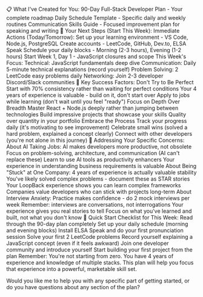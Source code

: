📋 What I've Created for You:
90-Day Full-Stack Developer Plan - Your complete roadmap
Daily Schedule Template - Specific daily and weekly routines
Communication Skills Guide - Focused improvement plan for speaking and writing
🎯 Your Next Steps (Start This Week):
Immediate Actions (Today/Tomorrow):
Set up your learning environment - VS Code, Node.js, PostgreSQL
Create accounts - LeetCode, GitHub, Dev.to, ELSA Speak
Schedule your daily blocks - Morning (2-3 hours), Evening (1-2 hours)
Start Week 1, Day 1 - JavaScript closures and scope
This Week's Focus:
Technical: JavaScript fundamentals deep dive
Communication: Daily 5-minute technical explanations (record yourself)
Problem Solving: 2 LeetCode easy problems daily
Networking: Join 2-3 developer Discord/Slack communities
🚀 Key Success Factors:
Don't Try to Be Perfect
Start with 70% consistency rather than waiting for perfect conditions
Your 4 years of experience is valuable - build on it, don't start over
Apply to jobs while learning (don't wait until you feel "ready")
Focus on Depth Over Breadth
Master React + Node.js deeply rather than jumping between technologies
Build impressive projects that showcase your skills
Quality over quantity in your portfolio
Embrace the Process
Track your progress daily (it's motivating to see improvement)
Celebrate small wins (solved a hard problem, explained a concept clearly)
Connect with other developers (you're not alone in this journey)
💪 Addressing Your Specific Concerns:
About AI Taking Jobs:
AI makes developers more productive, not obsolete
Focus on problem-solving, architecture, and communication (AI can't replace these)
Learn to use AI tools as productivity enhancers
Your experience in understanding business requirements is valuable
About Being "Stuck" at One Company:
4 years of experience is actually valuable stability
You've likely solved complex problems - document these as STAR stories
Your LoopBack experience shows you can learn complex frameworks
Companies value developers who can stick with projects long-term
About Interview Anxiety:
Practice makes confidence - do 2 mock interviews per week
Remember: interviews are conversations, not interrogations
Your experience gives you real stories to tell
Focus on what you've learned and built, not what you don't know
🎯 Quick Start Checklist for This Week:
Read through the 90-day plan completely
Set up your daily schedule (morning and evening blocks)
Install ELSA Speak and do your first pronunciation session
Solve your first 2 LeetCode problems
Record yourself explaining a JavaScript concept (even if it feels awkward)
Join one developer community and introduce yourself
Start building your first project from the plan
Remember: You're not starting from zero. You have 4 years of experience and knowledge of multiple stacks. This plan will help you focus that experience into a powerful, marketable skill set.

Would you like me to help you with any specific part of getting started, or do you have questions about any section of the plan?
